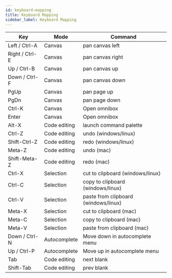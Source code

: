 ```yaml
---
id: keyboard-mapping
title: Keyboard Mapping
sidebar_label: Keyboard Mapping
---
```


| Key                | Mode         | Command                              |
|--------------------|--------------|--------------------------------------|
| Left      / Ctrl-A | Canvas       | pan canvas left                      |
| Right   / Ctrl-E   | Canvas       | pan canvas right                     |
| Up       / Ctrl-B  | Canvas       | pan canvas up                        |
| Down  / Ctrl-F     | Canvas       | pan canvas down                      |
| PgUp               | Canvas       | pan page up                          |
| PgDn               | Canvas       | pan page down                        |
| Ctrl-K             | Canvas       | Open omnibox                         |
| Enter              | Canvas       | Open omnibox                         |
| Alt-X              | Code editing | launch command palette               |
| Ctrl-Z             | Code editing | undo (windows/linux)                 |
| Shift-Ctrl-Z       | Code editing | redo (windows/linux)                 |
| Meta-Z             | Code editing | undo (mac)                           |
| Shift-Meta-Z       | Code editing | redo (mac)                           |
| Ctrl-X             | Selection    | cut to clipboard (windows/linux)     |
| Ctrl-C             | Selection    | copy to clipboard (windows/linux)    |
| Ctrl-V             | Selection    | paste from clipboard (windows/linux) |
| Meta-X             | Selection    | cut to clipboard (mac)               |
| Meta-C             | Selection    | copy to clipboard (mac)              |
| Meta-V             | Selection    | paste from clipboard (mac)           |
| Down / Ctrl-N      | Autocomplete | Move down in autocomplete menu       |
| Up / Ctrl-P        | Autocomplete | Move up in autocomplete menu         |
| Tab                | Code editing | next blank                           |
| Shift-Tab          | Code editing | prev blank                           |